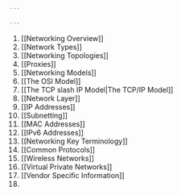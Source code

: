 ```yaml
---

---
```


1. [[Networking Overview]]
2. [[Network Types]]
3. [[Networking Topologies]]
4. [[Proxies]]
5. [[Networking Models]]
6. [[The OSI Model]]
7. [[The TCP slash IP Model|The TCP/IP Model]]
8. [[Network Layer]]
9. [[IP Addresses]]
10. [[Subnetting]]
11. [[MAC Addresses]]
12. [[IPv6 Addresses]]
13. [[Networking Key Terminology]]
14. [[Common Protocols]]
15. [[Wireless Networks]]
16. [[Virtual Private Networks]]
17. [[Vendor Specific Information]]
18. 